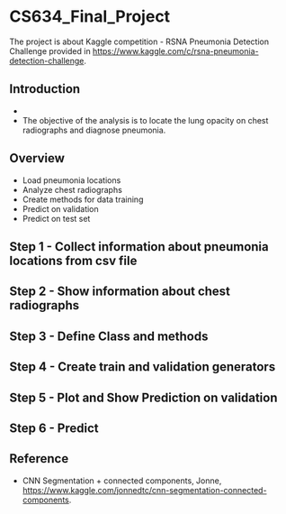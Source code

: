 # CS634_Final_Project
The project is about Kaggle competition - RSNA Pneumonia Detection Challenge provided in https://www.kaggle.com/c/rsna-pneumonia-detection-challenge. 

## Introduction
- 
- The objective of the analysis is to locate the lung opacity on chest radiographs and diagnose pneumonia. 

## Overview
- Load pneumonia locations
- Analyze chest radiographs
- Create methods for data training
- Predict on validation
- Predict on test set

## Step 1 - Collect information about pneumonia locations from csv file


## Step 2 - Show information about chest radiographs


## Step 3 - Define Class and methods


## Step 4 - Create train and validation generators


## Step 5 - Plot and Show Prediction on validation


## Step 6 - Predict




## Reference
- CNN Segmentation + connected components, Jonne, https://www.kaggle.com/jonnedtc/cnn-segmentation-connected-components. 
